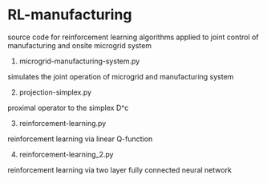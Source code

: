 # RL-manufacturing
source code for reinforcement learning algorithms applied to joint control of manufacturing and onsite microgrid system

1. microgrid-manufacturing-system.py 

simulates the joint operation of microgrid and manufacturing system

2. projection-simplex.py

proximal operator to the simplex D^c

3. reinforcement-learning.py

reinforcement learning via linear Q-function

4. reinforcement-learning_2.py

reinforcement learning via two layer fully connected neural network
